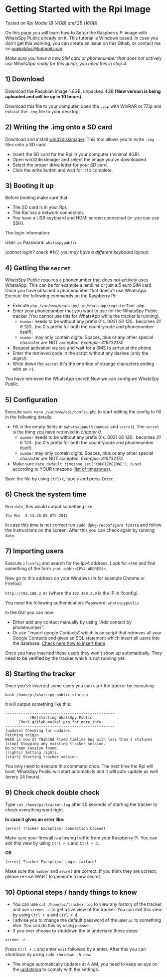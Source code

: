 # Getting Started with the Rpi Image

*Tested on Rpi Model 1B (4GB) and 2B (16GB)*

On this page you will learn how to Setup the Raspberry Pi image with WhatsSpy Public already on it. This tutorial is Windows based. In case you don't get this working, you can create an issue on this Gitlab, or contact me on *maikeldus@hotmail.com*.

*Make sure you have a new SIM card or phonenumber that does not actively use WhatsApp ready for this guide, you need this in step 4*.

## 1) Download

Download the Raspbian image 1.6GB, unpacked 4GB **(New version is being uploaded and will be up in 10 hours)**.

Download this file to your computer, open the `.zip` with WinRAR or 7Zip and extract the `.img` file to your desktop.

## 2) Writing the .img onto a SD card

Download and install [win32diskimager](http://sourceforge.net/projects/win32diskimager/). This tool allows you to write `.img` files onto a SD card.

* Insert the SD card for the Rpi in your computer (minimal 4GB).
* Open win32diskimager and select the image you've downloaded.
* Select the proper drive letter for your SD card.
* Click the write button and wait for it to complete.


## 3) Booting it up

Before booting make sure that:

* The SD card is in your Rpi.
* The Rpi has a network connection.
* You have a USB keyboard and HDMI screen connected (or you can use SSH).


The login information:

User: `pi`
Password: `whatsspypublic`

*(cannot login? check #141, you may have a different keyboard layout)*

## 4) Getting the `secret`

WhatsSpy Public requires a phonenumber that does not actively uses WhatsApp. This can be for example a landline or just a 5 euro SIM card. Once you have obtained a phonenumber that doesn't use WhatsApp. Execute the following commands on the Raspberry Pi:

* Execute `php /var/www/whatsspy/api/whatsapp/registerTool.php`.
* Enter your phonenumber that you want to use for the WhatsSpy Public tracker (You cannot use this for WhatsApp while the tracker is running).
   * `number` needs to be <countrycode><phonenumber> without any prefix 0's. *0031 06 120..* becomes *31 6 120..* (no 0's prefix for both the countrycode and phonenumber itself).
   * `number` may only contain digits. Spaces, plus or any other special character are NOT accepted. *Example: 316732174*
* Request activation via `SMS` and wait for a SMS to arrive at the phone.
* Enter the retrieved code in the script without any dashes (only the digits!).
* Write down the `secret` (it's the one-line of strange characters ending with an =).

You have retrieved the WhatsApp secret! Now we can configure WhatsSpy Public.

## 5) Configuration

Execute `sudo nano /var/www/api/config.php` to start editing the config to fill in the following details:

* Fill in the empty fields in `$whatsappAuth` (`number` and `secret`). The `secret` is the thing you have retrieved in *chapter 0*.
   * `number` needs to be <countrycode><phonenumber> without any prefix 0's. *0031 06 120..* becomes *31 6 120..* (no 0's prefix for both the countrycode and phonenumber itself).
   * `number` may only contain digits. Spaces, plus or any other special character are NOT accepted. *Example: 316732174*
* Make sure `date_default_timezone_set('YOURTIMEZONE');` is set according to YOUR timezone ([list of timezones](http://php.net/manual/en/timezones.php)).

Save the file by using `Ctrl+X`, type `y` and press `Enter`.

## 6) Check the system time

Run `date`, this would output something like:
```
Thu Mar  5 13:38:05 UTC 2015
```
In case this time is not correct run `sudo dpkg-reconfigure tzdata` and follow the instructions on the screen. After this you can check again by running `date`.

## 7) Importing users

Execute `ifconfig` and search for the ipv4 address. Look for `eth0` and find something of the form `inet addr:<IPV4 ADDRESS>`.

Now go to this address on your Windows (in for example Chrome or Firefox):

`http://192.168.2.9/` (where the `192.168.2.9` is the IP in ifconfig).

You need the following authentication:
Password: `whatsspypublic`

In the GUI you can now:

* Either add any contact manually by using "Add contact by phonenumber".
* Or use "import google Contacts" which is an script that retrieves all your Google Contacts and gives an SQL statement which insert all users into the database. [Check here how to insert them](https://gitlab.maikel.pro/maikeldus/WhatsSpy-Public/issues/112).

Once you have inserted these users they won't show up automatically. They need to be verified by the tracker which is not running yet.

## 8) Starting the tracker

Once you've inserted some users you can start the tracker by executing:

`bash /home/pi/whatsspy-public-startup`

It will output something like this:
```
-------------------------------------------------
           (Re)starting WhatsSpy Public
      Check gitlab.maikel.pro for more info.
-------------------------------------------------
[update] Checking for updates.
Fetching origin
HEAD is now at f8ab30d Fixed timline bug with less than 2 statuses
[stop] Stopping any existing tracker session.
No screen session found.
[rights] Setting rights.
[start] Starting tracker session.
```

You only need to execute this command once. The next time the Rpi will boot, WhatsSpy Public will start automaticly and it will auto-update as well (every 24 hours). 

## 9) Check check double check

Type `cat /home/pi/tracker.log` after 20 seconds of starting the tracker to check everything went right.

**In case it gives an error like:**
```
[error] Tracker Exception! Connection Closed!
```
Make sure your firewall is allowing traffic from your Raspberry Pi. You can exit this view by using `Ctrl + a` and `Ctrl + d`.

**OR**

```
[error] Tracker Exception! Login failure!
```
Make sure the `number` and `secret` are correct. If you think they are correct, please re-use WART to generate a new secret.


## 10) Optional steps / handy things to know

* You can use `cat /home/pi/tracker.log` to view any history of the tracker and use `screen -r` to get a live view of the tracker. You can exit this view by using `Ctrl + a` and `Ctrl + d`.
* I advise you to change the default password of the user `pi` to something else. You can do this by using `passwd`.
* If you ever choose to shutdown the pi undertake these steps:
```
screen -r
```
Press `Ctrl + c` and enter `exit` followed by a enter. After this you can shutdown by using `sudo shutdown -h now`.
* The image automatically updates at 4 AM, you need to keep an eye on the [updatelog](updates) to comply with the settings.

